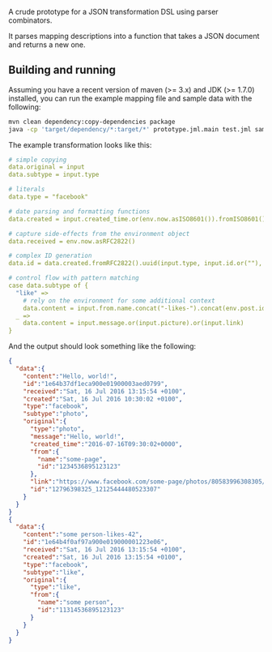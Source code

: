
A crude prototype for a JSON transformation DSL using parser combinators.

It parses mapping descriptions into a function that takes a JSON document and
returns a new one.

## Building and running

Assuming you have a recent version of maven (>= 3.x) and JDK (>= 1.7.0)
installed, you can run the example mapping file and sample data with the
following:

```bash
mvn clean dependency:copy-dependencies package
java -cp 'target/dependency/*:target/*' prototype.jml.main test.jml sample?.json
```

The example transformation looks like this:

```yaml
# simple copying
data.original = input
data.subtype = input.type

# literals
data.type = "facebook"

# date parsing and formatting functions
data.created = input.created_time.or(env.now.asISO8601()).fromISO8601().asRFC2822()

# capture side-effects from the environment object
data.received = env.now.asRFC2822()

# complex ID generation
data.id = data.created.fromRFC2822().uuid(input.type, input.id.or(""), from.id.or(""))

# control flow with pattern matching
case data.subtype of {
  "like" =>
    # rely on the environment for some additional context
    data.content = input.from.name.concat("-likes-").concat(env.post.id)
  _ =>
    data.content = input.message.or(input.picture).or(input.link)
}
```

And the output should look something like the following:

```json
{
  "data":{
    "content":"Hello, world!",
    "id":"1e64b37df1eca900e01900003aed0799",
    "received":"Sat, 16 Jul 2016 13:15:54 +0100",
    "created":"Sat, 16 Jul 2016 10:30:02 +0100",
    "type":"facebook",
    "subtype":"photo",
    "original":{
      "type":"photo",
      "message":"Hello, world!",
      "created_time":"2016-07-16T09:30:02+0000",
      "from":{
        "name":"some-page",
        "id":"1234536895123123"
      },
      "link":"https://www.facebook.com/some-page/photos/80583996308305/10155201980523306/?type=3",
      "id":"12796398325_12125444480523307"
    }
  }
}
{
  "data":{
    "content":"some person-likes-42",
    "id":"1e64b4f0af97a900e019000001223e06",
    "received":"Sat, 16 Jul 2016 13:15:54 +0100",
    "created":"Sat, 16 Jul 2016 13:15:54 +0100",
    "type":"facebook",
    "subtype":"like",
    "original":{
      "type":"like",
      "from":{
        "name":"some person",
        "id":"11314536895123123"
      }
    }
  }
}
```
